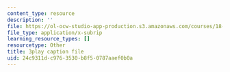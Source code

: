 ```yaml
---
content_type: resource
description: ''
file: https://ol-ocw-studio-app-production.s3.amazonaws.com/courses/18-06sc-linear-algebra-fall-2011/24c9311dc9763530b8f50787aaef0b0a_FzncDO1eSNI.srt
file_type: application/x-subrip
learning_resource_types: []
resourcetype: Other
title: 3play caption file
uid: 24c9311d-c976-3530-b8f5-0787aaef0b0a
---
```

